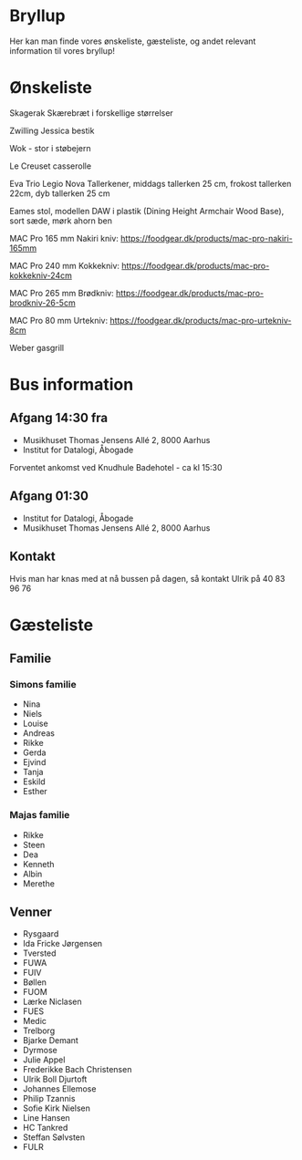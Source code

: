 # Bryllup
Her kan man finde vores ønskeliste, gæsteliste, og andet relevant information til vores bryllup! 

# Ønskeliste
Skagerak Skærebræt i forskellige størrelser

Zwilling Jessica bestik

Wok - stor i støbejern

Le Creuset casserolle

Eva Trio Legio Nova Tallerkener, middags tallerken 25 cm, frokost tallerken 22cm, dyb tallerken 25 cm

Eames stol, modellen DAW i plastik (Dining Height Armchair Wood Base), sort sæde, mørk ahorn ben

MAC Pro 165 mm Nakiri kniv: https://foodgear.dk/products/mac-pro-nakiri-165mm 

MAC Pro 240 mm Kokkekniv: https://foodgear.dk/products/mac-pro-kokkekniv-24cm

MAC Pro 265 mm Brødkniv: https://foodgear.dk/products/mac-pro-brodkniv-26-5cm

MAC Pro 80 mm Urtekniv: https://foodgear.dk/products/mac-pro-urtekniv-8cm

Weber gasgrill

# Bus information
## Afgang 14:30 fra
  - Musikhuset Thomas Jensens Allé 2, 8000 Aarhus
  - Institut for Datalogi, Åbogade
    
  Forventet ankomst ved Knudhule Badehotel - ca kl 15:30
## Afgang 01:30
  - Institut for Datalogi, Åbogade
  - Musikhuset Thomas Jensens Allé 2, 8000 Aarhus
## Kontakt
Hvis man har knas med at nå bussen på dagen, så kontakt Ulrik på 40 83 96 76

# Gæsteliste
## Familie
### Simons familie
- Nina
- Niels
- Louise
- Andreas
- Rikke
- Gerda
- Ejvind
- Tanja
- Eskild
- Esther
### Majas familie
- Rikke
- Steen
- Dea
- Kenneth
- Albin
- Merethe

## Venner
- Rysgaard
- Ida Fricke Jørgensen
- Tversted
- FUWA
- FUIV
- Bøllen
- FUOM
- Lærke Niclasen
- FUES
- Medic
- Trelborg
- Bjarke Demant
- Dyrmose
- Julie Appel
- Frederikke Bach Christensen
- Ulrik Boll Djurtoft
- Johannes Ellemose
- Philip Tzannis
- Sofie Kirk Nielsen
- Line Hansen
- HC Tankred
- Steffan Sølvsten
- FULR
